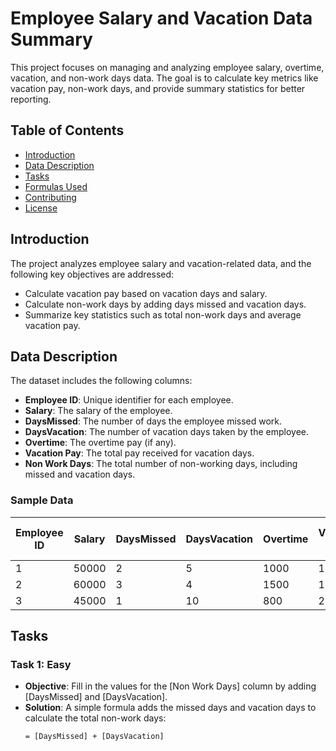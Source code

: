 # Employee Salary and Vacation Data Summary

This project focuses on managing and analyzing employee salary, overtime, vacation, and non-work days data. The goal is to calculate key metrics like vacation pay, non-work days, and provide summary statistics for better reporting.

## Table of Contents
- [Introduction](#introduction)
- [Data Description](#data-description)
- [Tasks](#tasks)
- [Formulas Used](#formulas-used)
- [Contributing](#contributing)
- [License](#license)

## Introduction
The project analyzes employee salary and vacation-related data, and the following key objectives are addressed:
- Calculate vacation pay based on vacation days and salary.
- Calculate non-work days by adding days missed and vacation days.
- Summarize key statistics such as total non-work days and average vacation pay.

## Data Description
The dataset includes the following columns:
- **Employee ID**: Unique identifier for each employee.
- **Salary**: The salary of the employee.
- **DaysMissed**: The number of days the employee missed work.
- **DaysVacation**: The number of vacation days taken by the employee.
- **Overtime**: The overtime pay (if any).
- **Vacation Pay**: The total pay received for vacation days.
- **Non Work Days**: The total number of non-working days, including missed and vacation days.

### Sample Data

| Employee ID | Salary  | DaysMissed | DaysVacation | Overtime | Vacation Pay | Non Work Days |
|-------------|---------|------------|--------------|----------|--------------|---------------|
| 1           | 50000   | 2          | 5            | 1000     | 1250         | 7             |
| 2           | 60000   | 3          | 4            | 1500     | 1200         | 7             |
| 3           | 45000   | 1          | 10           | 800      | 2250         | 11            |

## Tasks

### Task 1: Easy
- **Objective**: Fill in the values for the [Non Work Days] column by adding [DaysMissed] and [DaysVacation].
- **Solution**: A simple formula adds the missed days and vacation days to calculate the total non-work days:
  ```excel
  = [DaysMissed] + [DaysVacation]

